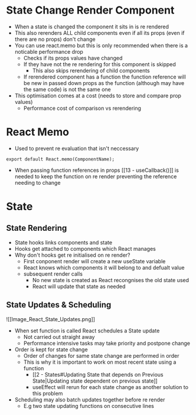 
# State Change Render Component

- When a state is changed the component it sits in is re rendered
- This also rerenders ALL child components even if all its props (even if there are no props) don't change
- You can use react.memo but this is only recommended when there is a noticable performance drop
	- Checks if its props values have changed
	- If they have not the re rendering for this component is skipped
		- This also skips rerendering of child components
	- If rerendered component has a function the function reference will be new in passed down props as the function (although may have the same code) is not the same one
- This optimisation comes at a cost (needs to store and compare prop values)
	- Performance cost of comparison vs rerendering

# React Memo

- Used to prevent re evaluation that isn't neccessary

```JS
export default React.memo(ComponentName);
```

- When passing function references in props [[13 - useCallback()]] is needed to keep the function on re render preventing the reference needing to change

# State

## State Rendering

- State hooks links components and state
- Hooks get attached to components which React manages
- Why don't hooks get re initialised on re render?
	- First conponent render will create a new useState variable
	- React knows which components it will belong to and defualt value
	- subsequent render calls
		- No new state is created as React recongnises the old state used
		- React will update that state as needed

## State Updates & Scheduling

![[Image_React_State_Updates.png]]

- When set function is called React schedules a State update
	- Not carried out straight away
	- Performance intensive tasks may take priority and postpone change
- Order is kept for state change
	- Order of changes for same state change are performed in order
	- This is why it is important to work on most recent state using a function
		- [[2 - States#Updating State that depends on Previous State|Updating state dependent on previous state]]
		- useEffect will rerun for each state change as another solution to this problem
- Scheduling may also batch updates together before re render
	- E.g two state updating functions on consecutive lines

